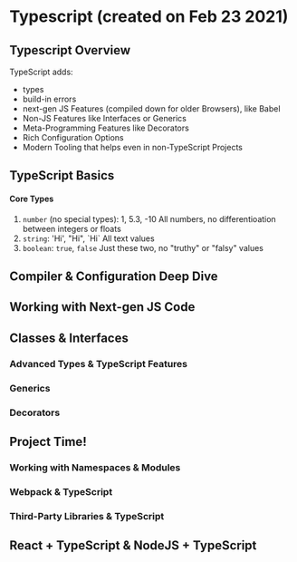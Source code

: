 Typescript (created on Feb 23 2021)
=====

## Typescript Overview

TypeScript adds:
- types
- build-in errors
- next-gen JS Features (compiled down for older Browsers), like Babel
- Non-JS Features like Interfaces or Generics
- Meta-Programming Features like Decorators
- Rich Configuration Options
- Modern Tooling that helps even in non-TypeScript Projects

## TypeScript Basics

#### Core Types

1. `number` (no special types): 1, 5.3, -10 All numbers, no differentioation between integers or floats
2. `string`: 'Hi', "Hi", \`Hi\` All text values
3. `boolean`: `true`, `false` Just these two, no "truthy" or "falsy" values

## Compiler & Configuration Deep Dive

## Working with Next-gen JS Code

## Classes & Interfaces 
    
### Advanced Types & TypeScript Features

### Generics

### Decorators

## Project Time!

### Working with Namespaces & Modules

### Webpack & TypeScript

### Third-Party Libraries & TypeScript

## React + TypeScript & NodeJS + TypeScript
